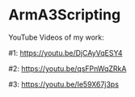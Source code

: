 # ArmA3Scripting

YouTube Videos of my work:

#1: https://youtu.be/DjCAyVqESY4

#2: https://youtu.be/qsFPnWqZRkA

#3: https://youtu.be/Ie59X67j3ps
